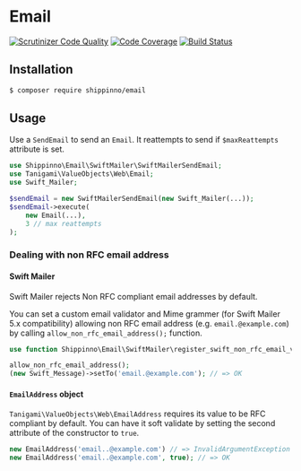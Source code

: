 # Email

[![Scrutinizer Code Quality](https://scrutinizer-ci.com/g/shippinno/email/badges/quality-score.png?b=master)](https://scrutinizer-ci.com/g/shippinno/email/?branch=master)
[![Code Coverage](https://scrutinizer-ci.com/g/shippinno/email/badges/coverage.png?b=master)](https://scrutinizer-ci.com/g/shippinno/email/?branch=master)
[![Build Status](https://scrutinizer-ci.com/g/shippinno/email/badges/build.png?b=master)](https://scrutinizer-ci.com/g/shippinno/email/build-status/master)

## Installation

```sh
$ composer require shippinno/email
```

## Usage

Use a `SendEmail` to send an `Email`. It reattempts to send if `$maxReattempts` attribute is set.

```php
use Shippinno\Email\SwiftMailer\SwiftMailerSendEmail;
use Tanigami\ValueObjects\Web\Email;
use Swift_Mailer;

$sendEmail = new SwiftMailerSendEmail(new Swift_Mailer(...));
$sendEmail->execute(
    new Email(...),
    3 // max reattempts
);
```

### Dealing with non RFC email address

#### Swift Mailer

Swift Mailer rejects Non RFC compliant email addresses by default.

You can set a custom email validator and Mime grammer (for Swift Mailer 5.x compatibility) allowing non RFC email address (e.g. `email.@example.com`) by calling `allow_non_rfc_email_address();` function.

```php
use function Shippinno\Email\SwiftMailer\register_swift_non_rfc_email_validator;

allow_non_rfc_email_address();
(new Swift_Message)->setTo('email.@example.com'); // => OK
```

#### `EmailAddress` object

`Tanigami\ValueObjects\Web\EmailAddress` requires its value to be RFC compliant by default. You can have it soft validate by setting the second attribute of the constructor to `true`.

```php
new EmailAddress('email..@example.com') // => InvalidArgumentException
new EmailAddress('email..@example.com', true); // => OK
```
